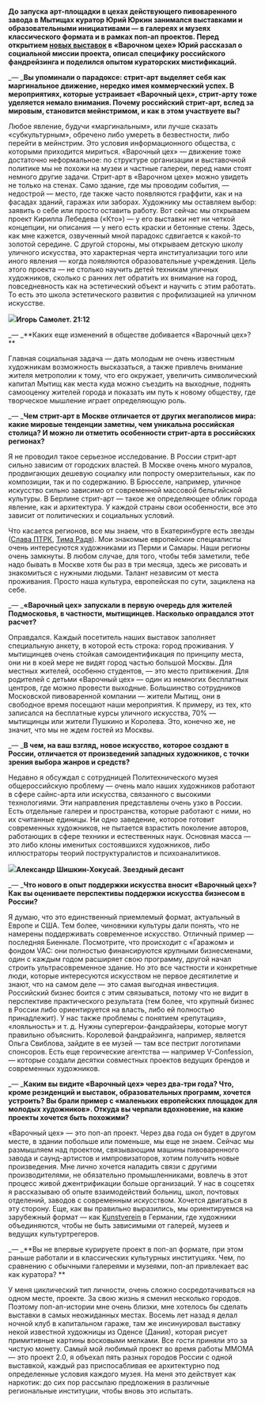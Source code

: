**До запуска арт-площадки в цехах действующего пивоваренного завода в Мытищах куратор Юрий Юркин занимался выставками и образовательными инициативами — в галереях и музеях классического формата и в рамках поп-ап проектов. Перед открытием [новых выставок](https://discours.io/articles/iskusstvo-eto-samaya-vygodnaya-investiciya-intervyu-s-kuratorom-yuriem-yurkinym) в «Варочном цехе» Юрий рассказал о социальной миссии проекта, описал специфику российского фандрейзинга и поделился опытом кураторских мистификаций.**

_— _**Вы упоминали о парадоксе: стрит-арт выделяет себя как маргинальное движение, нередко имея коммерческий успех. В мероприятиях, которые устраивает «Варочный цех», стрит-арту тоже уделяется немало внимания. Почему российский стрит-арт, вслед за мировым, становится мейнстримом, и как в этом участвуете вы?**

Любое явление, будучи «маргинальным», или лучше сказать «субкультурным», обречено либо умереть в безвестности, либо перейти в мейнстрим. Это условия информационного общества, с которыми приходится мириться. «Варочный цех» — движение тоже достаточно неформальное: по структуре организации и выставочной политике мы не похожи на музеи и частные галереи, перед нами стоят немного другие задачи. Стрит-арт в «Варочном цехе» можно увидеть не только на стенах. Само здание, где мы проводим события, — недострой — место, где также часто появляются граффити, как и на фасадах зданий, гаражах или заборах. Художнику мы оставляем выбор: заявить о себе или просто оставить работу. Вот сейчас мы открываем проект Кирилла Лебедева («Кто») — у его выставки нет ни четкой концепции, ни описания — у него есть краски и бетонные стены. Здесь, как мне кажется, озвученный мной парадокс сдвигается к какой-то золотой середине. С другой стороны, мы открываем детскую школу уличного искусства, это характерная черта институализации того или иного явления — когда появляются образовательные учреждения. Цель этого проекта — не столько научить детей техникам уличных художников, сколько с ранних лет обратить их внимание на город, повседневность как на эстетический объект и научить с этим работать. То есть это школа эстетического развития с профилизацией на уличном искусстве.

  


![](https://assets.discours.io/unsafe/900x/development/image/9f28ff60-a5e8-11e8-bb64-cdd2a9d33f77.jpeg)**Игорь Самолет. 21:12**

_— _**Каких еще изменений в обществе добивается «Варочный цех»?  
**

Главная социальная задача — дать молодым не очень известным художникам возможность высказаться, а также привлечь внимание жителя метрополии к тому, что его окружает, увеличить символический капитал Мытищ как места куда можно съездить на выходные, поднять самооценку жителей города и показать им путь к новому обществу, где творческое мышление играет определяющую роль.

_— _**Чем стрит-арт в Москве отличается от других мегаполисов мира: какие мировые тенденции заметны, чем уникальна российская столица? И можно ли отметить особенности стрит-арта в российских регионах?**

Я не проводил такое серьезное исследование. В России стрит-арт сильно зависим от городских властей. В Москве очень много муралов, продвигающих дешевую социалку или попросту омерзительных, как по композиции, так и по содержанию. В Брюсселе, например, уличное искусство сильно зависимо от современной массовой бельгийской культуры. В Берлине стрит-арт — такое же определяющее облик города явление, как и архитектура. У каждой страны свои особенности, все это зависит от политических и социальных условий.

Что касается регионов, все мы знаем, что в Екатеринбурге есть звезды ([Слава ПТРК](https://www.facebook.com/slava.ptrk), [Тима Радя](http://t-radya.com/)). Мои знакомые европейские специалисты очень интересуются художниками из Перми и Самары. Наши регионы очень замкнуты. В любом случае, для того, чтобы тебя заметили, тебе надо бывать в Москве хотя бы раз в три месяца, здесь же рисовать и знакомиться с нужными людьми. Талант независим от места проживания. Просто наша культура, европейская по сути, зациклена на себе.

_— _**«Варочный цех» запускали в первую очередь для жителей Подмосковья, в частности, мытищинцев. Насколько оправдался этот расчет?**  


Оправдался. Каждый посетитель наших выставок заполняет специальную анкету, в которой есть строка: город проживания. У мытищинцев очень стойкая самоидентификация по принципу места, они ни в коей мере не видят город частью большой Москвы. Для местных жителей, особенно студентов, — это место притяжения. Для родителей с детьми «Варочный цех» — один из немногих бесплатных центров, где можно провести выходные. Большинство сотрудников Московской пивоваренной компании — жители Мытищ, они в свободное время посещают наши мероприятия. К примеру, из тех, кто записался на бесплатные курсы уличного искусства, 70% — мытищинцы или жители Пушкино и Королева. Это, конечно же, не значит, что мы не ждем гостей из Москвы.

_— _**В чем, на ваш взгляд, новое искусство, которое создают в России, отличается от произведений западных художников, с точки зрения выбора жанров и средств?**

Недавно я обсуждал с сотрудницей Политехнического музея общероссийскую проблему — очень мало наших художников работают в сфере сайнс-арта или искусства, связанного с высокими технологиями. Эти направления представлены очень узко в России. Есть отдельные галереи и пространства, которые работают с ними, но их считанные единицы. Ни одно заведение, которое готовит современных художников, не пытается взрастить поколение авторов, работающих в сфере техники и естественных наук. Основная масса — это либо клоны именитых состоявшихся художников, либо иллюстраторы теорий поструктуралистов и психоаналитиков.

  


![](https://assets.discours.io/unsafe/900x/production/image/b09f1a20-a54a-11e8-bfc7-9b5979ddfe3f.jpeg)**Александр Шишкин-Хокусай. Звездный десант**

_— _**Что нового в опыт поддержки искусства вносит «Варочный цех»? Как вы оцениваете перспективы поддержки искусства бизнесом в России?**

Я думаю, что это единственный приемлемый формат, актуальный в Европе и США. Тем более, чиновники культуры дали понять, что не намерены поддерживать современное искусство. Отличный пример — последняя Биеннале. Посмотрите, что происходит с «Гаражом» и фондом VAC: они полностью финансируются крупными бизнесменами, один с каждым годом расширяет свою программу, другой начал строить ультрасовременное здание. Но это все частности и конкретные люди, которые интересуются искусством не первое десятилетие и знают, что на самом деле — это самая выгодная инвестиция. Российский бизнес боится с этим связываться, потому что не видит в перспективе практического результата (тем более, что крупный бизнес в России либо ориентируется на власть, либо ей полностью принадлежит). У нас также проблемы с понятием «репутация», «лояльность» и т. д. Нужны супергерои-фандрайзеры, которые могут правильно объяснить. Королевой фандрайзинга, например, является Ольга Свиблова, зайдите в ее музей — там все пестрит логотипами спонсоров. Есть еще героические агентства — например V-Confession, — которые создали десятки совместных проектов ведущих брендов и современных художников.

_— _**Каким вы видите «Варочный цех» через два-три года? Что, кроме резиденций и выставок, образовательных программ, хочется устроить? Вы брали пример с «маленьких европейских площадок для молодых художников». Откуда вы черпали вдохновение, на какие проекты хочется быть похожими?**  


«Варочный цех» — это поп-ап проект. Через два года он будет в другом месте, в здании побольше или поменьше, мы еще не знаем. Сейчас мы размышляем над проектом, связывающим машины пивоваренного завода и саунд-артистов и импровизаторов, хотим получить новые произведения. Мне лично хочется наладить связи с другими производителями, не обязательно промышленниками, вовлечь в этот процесс живой джентрификации больше организаций. У нас в соцсетях я рассказываю об опыте взаимодействий больниц, школ, почтовых отделений, заводов с современным искусством. Хочется двигаться в эту сторону. Еще, как вы правильно выразились, мы ориентируемся на зарубежный формат — как [Kunstverein](http://www.kunstverein.de/) в Германии, где художники объединяются, чтобы не быть зависимыми от галерей, музеев и ведущих культуртрегеров.

_— _**Вы не впервые курируете проект в поп-ап формате, при этом раньше работали и в классических культурных институциях. Чем, по сравнению с обычными галереями и музеями, поп-ап привлекает вас как куратора? **

У меня циклический тип личности, очень сложно сосредотачиваться на одном месте, проекте. За свою жизнь я сменил несколько городов. Поэтому поп-ап-истории мне очень близки, мне хотелось бы сделать выставки в самых неожиданных местах. Восемь лет назад я делал ночной клуб в капитальном гараже, там же инсинуировал выставку некой известной художницы из Оденсе (Дания), которая рисует примитивные картины восковыми мелками. Все гости приняли это за чистую монету. Самый мой любимый проект во время работы ММОМА — это проект 2.0, я объехал пять разных городов России с одной выставкой, каждый раз приспосабливая ее архитектурно под определенные условия каждого музея. На меня это действует как наркотик: до сих пор рассылаю предложения в различные региональные институции, чтобы вновь это испытать.
